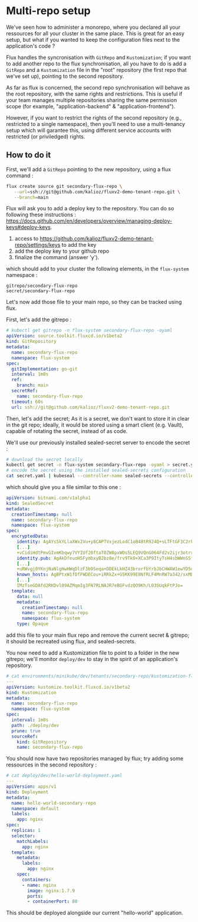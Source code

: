 # Multi-repo setup

We've seen how to administer a monorepo, where you declared all your ressources for all your cluster in the same place.
This is great for an easy setup, but what if you wanted to keep the configuration files next to the application's code ?

Flux handles the syncronisation with `GitRepo` and `Kustomization`; if you want to add another repo to the flux synchronisation, all you have to do is add a `GitRepo` and a `Kustomization` file in the "root" repository (the first repo that we've set up), pointing to the second repository.

As far as flux is concerned, the second repo synchronisation will behave as the root repository, with the same rights and restrictions. This is useful if your team manages multiple repositories sharing the same permission scope (for example, "application-backend" & "application-frontend").

However, if you want to restrict the rights of the second repository (e.g., restricted to a single namespace), then you'll need to use a multi-tenancy setup which will garantee this, using different service accounts with restricted (or priviledged) rights.

## How to do it

First, we'll add a `GitRepo` pointing to the new repository, using a flux command :
```bash
flux create source git secondary-flux-repo \
   --url=ssh://git@github.com/kalioz/fluxv2-demo-tenant-repo.git \
   --branch=main
```

Flux will ask you to add a deploy key to the repository. You can do so following these instructions : https://docs.github.com/en/developers/overview/managing-deploy-keys#deploy-keys.

1) access to https://github.com/kalioz/fluxv2-demo-tenant-repo/settings/keys to add the key
2) add the deploy key to your github repo
3) finalize the command (answer 'y').

which should add to your cluster the following elements, in the `flux-system` namespace :
```
gitrepo/secondary-flux-repo
secret/secondary-flux-repo
```

Let's now add those file to your main repo, so they can be tracked using flux.

First, let's add the gitrepo :
```yaml
# kubectl get gitrepo -n flux-system secondary-flux-repo -oyaml
apiVersion: source.toolkit.fluxcd.io/v1beta2
kind: GitRepository
metadata:
  name: secondary-flux-repo
  namespace: flux-system
spec:
  gitImplementation: go-git
  interval: 1m0s
  ref:
    branch: main
  secretRef:
    name: secondary-flux-repo
  timeout: 60s
  url: ssh://git@github.com/kalioz/fluxv2-demo-tenant-repo.git
```

Then, let's add the secret;
As it is a secret, we don't want to store it in clear in the git repo; ideally, it would be stored using a smart client (e.g. Vault), capable of rotating the secret, instead of as code.

We'll use our previously installed sealed-secret server to encode the secret :
```bash
# download the secret locally
kubectl get secret -n flux-system secondary-flux-repo -oyaml > secret.yaml
# encode the secret using the installed sealed-secrets configuration
cat secret.yaml | kubeseal --controller-name sealed-secrets --controller-namespace default -oyaml > encode-secret.yaml
```
which should give you a file similar to this one :
```yaml
apiVersion: bitnami.com/v1alpha1
kind: SealedSecret
metadata:
  creationTimestamp: null
  name: secondary-flux-repo
  namespace: flux-system
spec:
  encryptedData:
    identity: AgAYs5kYLlaXWx2Vu+y8CAPTVxjezLodC1oB48tR924Q+sLTFtGF3C2rkCt7xK5qLwEqtdG26UkvXpyu5+YggbU1sYHGWcb52H
    [...]
    +vCidiHdtPmvGIvmKbqwy7VYIUf20ftaT0ZW8pxWOs5LEQ9VQnG064Fd2v2ijr3otrxAYbdMh4+/befneWZObq8/a8C7EFsJveBv7/JQPHXK0+hnB8Va8b/zsIxdXiU=
    identity.pub: AgAkDfeuoH5FymbxyB2bz8e/frv9TkO+XCa3P9ItyTsH4sbWWnSStCgRJUTMns3nWOm+gB8gg482GXQvQwmKjK9edCnEGU/7B/
    [...]
    +uRWvgj0YKnjNaNlgHwHWqDlzF3b9Seqa+DDEkLkHZ43brorfbYrbJbCHWAW1ewYD5qsWIoy1fRwezh0dYnzeLp
    known_hosts: AgBPtxW1fDfFWDECou+iRRkZx+G5KK99E8NfRLF4MnRW7a342/sxMDXqYH99xDSG9cU5HmTtfqD0gf1Ei+rfEhavSxMtAHBs4VFrdtAEA/
    [...]
    IMzTseGDAfd2RKDvl09AZMqmIg3FN7RLNAJR7eBGFvdzQO9Kh/L03SUqkFtPJo=
  template:
    data: null
    metadata:
      creationTimestamp: null
      name: secondary-flux-repo
      namespace: flux-system
    type: Opaque
```

add this file to your main flux repo and remove the current secret & gitrepo; it should be recreated using flux, and sealed-secrets.

You now need to add a Kustomization file to point to a folder in the new gitrepo; we'll monitor `deploy/dev` to stay in the spirit of an application's repository.

```yaml
# cat environments/minikube/dev/tenants/secondary-repo/kustomization-flux.yaml
---
apiVersion: kustomize.toolkit.fluxcd.io/v1beta2
kind: Kustomization
metadata:
  name: secondary-flux-repo
  namespace: flux-system
spec:
  interval: 1m0s
  path: ./deploy/dev
  prune: true
  sourceRef:
    kind: GitRepository
    name: secondary-flux-repo
```


You should now have two repositories managed by flux; try adding some ressources in the second repository :
```yaml
# cat deploy/dev/hello-world-deployment.yaml
---
apiVersion: apps/v1
kind: Deployment
metadata:
  name: hello-world-secondary-repo
  namespace: default
  labels:
    app: nginx
spec:
  replicas: 1
  selector:
    matchLabels:
      app: nginx
  template:
    metadata:
      labels:
        app: nginx
    spec:
      containers:
      - name: nginx
        image: nginx:1.7.9
        ports:
        - containerPort: 80
```

This should be deployed alongside our current "hello-world" application.
